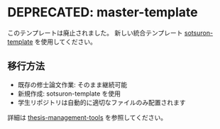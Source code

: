 # DEPRECATED: master-template

このテンプレートは廃止されました。
新しい統合テンプレート [sotsuron-template](../sotsuron-template/) を使用してください。

## 移行方法
- 既存の修士論文作業: そのまま継続可能
- 新規作成: sotsuron-template を使用
- 学生リポジトリは自動的に適切なファイルのみ配置されます

詳細は [thesis-management-tools](../thesis-management-tools/) を参照してください。